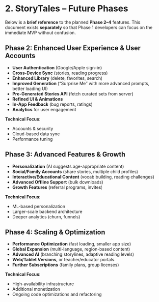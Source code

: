 # 2. StoryTales – Future Phases

Below is a **brief reference** to the planned **Phase 2–4** features. This document exists **separately** so that Phase 1 developers can focus on the immediate MVP without confusion.

## Phase 2: Enhanced User Experience & User Accounts

- **User Authentication** (Google/Apple sign-in)
- **Cross-Device Sync** (stories, reading progress)
- **Enhanced Library** (delete, favorites, search)
- **Improved Generation** (“Surprise Me” with more advanced prompts, better loading UI)
- **Pre-Generated Stories API** (fetch curated sets from server)
- **Refined UI & Animations**
- **In-App Feedback** (bug reports, ratings)
- **Analytics** for user engagement

**Technical Focus**:

- Accounts & security
- Cloud-based data sync
- Performance tuning

## Phase 3: Advanced Features & Growth

- **Personalization** (AI suggests age-appropriate content)
- **Social/Family Accounts** (share stories, multiple child profiles)
- **Interactive/Educational Content** (vocab building, reading challenges)
- **Advanced Offline Support** (bulk downloads)
- **Growth Features** (referral programs, invites)

**Technical Focus**:

- ML-based personalization
- Larger-scale backend architecture
- Deeper analytics (churn, funnels)

## Phase 4: Scaling & Optimization

- **Performance Optimization** (fast loading, smaller app size)
- **Global Expansion** (multi-language, region-based content)
- **Advanced AI** (branching storylines, adaptive reading levels)
- **Web/Tablet Versions**, or teacher/educator portals
- **Further Subscriptions** (family plans, group licenses)

**Technical Focus**:

- High-availability infrastructure
- Additional monetization
- Ongoing code optimizations and refactoring